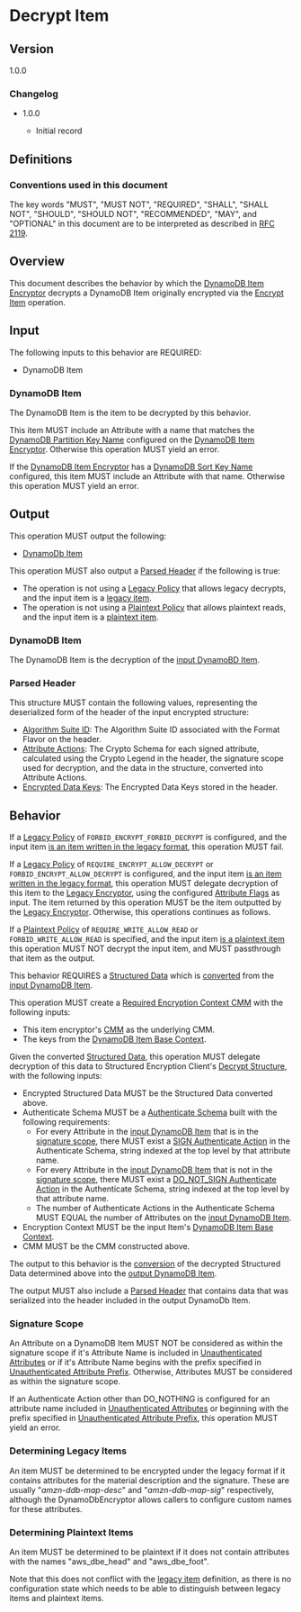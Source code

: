 [//]: # "Copyright Amazon.com Inc. or its affiliates. All Rights Reserved."
[//]: # "SPDX-License-Identifier: CC-BY-SA-4.0"

# Decrypt Item

## Version

1.0.0

### Changelog

- 1.0.0

  - Initial record

## Definitions

### Conventions used in this document

The key words "MUST", "MUST NOT", "REQUIRED", "SHALL", "SHALL NOT", "SHOULD", "SHOULD NOT", "RECOMMENDED", "MAY", and "OPTIONAL"
in this document are to be interpreted as described in [RFC 2119](https://tools.ietf.org/html/rfc2119).

## Overview

This document describes the behavior by which the [DynamoDB Item Encryptor](./ddb-item-encryptor.md)
decrypts a DynamoDB Item originally encrypted via the [Encrypt Item](./encrypt-item.md) operation.

## Input

The following inputs to this behavior are REQUIRED:

- DynamoDB Item

### DynamoDB Item

The DynamoDB Item is the item to be decrypted by this behavior.

This item MUST include an Attribute with a name that matches the
[DynamoDB Partition Key Name](./ddb-table-encryption-config.md#dynamodb-partition-key-name)
configured on the [DynamoDB Item Encryptor](./ddb-item-encryptor.md).
Otherwise this operation MUST yield an error.

If the [DynamoDB Item Encryptor](./ddb-item-encryptor.md)
has a [DynamoDB Sort Key Name](./ddb-table-encryption-config.md#dynamodb-sort-key-name) configured,
this item MUST include an Attribute with that name.
Otherwise this operation MUST yield an error.

## Output

This operation MUST output the following:

- [DynamoDb Item](#dynamodb-item-1)

This operation MUST also output a [Parsed Header](#parsed-header) if the following is true:
- The operation is not using a [Legacy Policy](./ddb-table-encryption-config.md#legacy-policy) that allows legacy decrypts,
  and the input item is a [legacy item](#determining-legacy-items).
- The operation is not using a [Plaintext Policy](./ddb-table-encryption-config.md#plaintext-policy) that allows plaintext reads,
  and the input item is a [plaintext item](#determining-plaintext-items).

### DynamoDB Item

The DynamoDB Item is the decryption of the [input DynamoBD Item](#dynamodb-item).

### Parsed Header

This structure MUST contain the following values,
representing the deserialized form of the header of the input encrypted structure:

- [Algorithm Suite ID](./header.md#format-flavor): The Algorithm Suite ID associated with the Format Flavor on the header.
- [Attribute Actions](./ddb-table-encryption-config.md#attribute-actions): The Crypto Schema for each signed attribute,
  calculated using the Crypto Legend in the header, the signature scope used for decryption, and the data in the structure,
  converted into Attribute Actions.
- [Encrypted Data Keys](./header.md#encrypted-data-keys): The Encrypted Data Keys stored in the header.

## Behavior

If a [Legacy Policy](./ddb-table-encryption-config.md#legacy-policy) of
`FORBID_ENCRYPT_FORBID_DECRYPT` is configured,
and the input item [is an item written in the legacy format](#determining-legacy-items),
this operation MUST fail.

If a [Legacy Policy](./ddb-table-encryption-config.md#legacy-policy) of
`REQUIRE_ENCRYPT_ALLOW_DECRYPT` or `FORBID_ENCRYPT_ALLOW_DECRYPT` is configured,
and the input item [is an item written in the legacy format](#determining-legacy-items),
this operation MUST delegate decryption of this item to the
[Legacy Encryptor](./ddb-table-encryption-config.md#legacy-encryptor),
using the configured [Attribute Flags](./ddb-table-encryption-config.md) as input.
The item returned by this operation MUST be the item outputted by the
[Legacy Encryptor](./ddb-table-encryption-config.md#legacy-encryptor).
Otherwise, this operations continues as follows.

If a [Plaintext Policy](./ddb-table-encryption-config.md#plaintext-policy) of
`REQUIRE_WRITE_ALLOW_READ` or `FORBID_WRITE_ALLOW_READ` is specified,
and the input item [is a plaintext item](#determining-plaintext-items)
this operation MUST NOT decrypt the input item,
and MUST passthrough that item as the output.

This behavior REQUIRES a [Structured Data](../structured-encryption/structures.md#structured-data)
which is [converted](./ddb-item-conversion.md) from the [input DynamoDB Item](#dynamodb-item).

This operation MUST create a
[Required Encryption Context CMM](https://github.com/awslabs/private-aws-encryption-sdk-specification-staging/blob/dafny-verified/framework/required-encryption-context-cmm.md)
with the following inputs:
- This item encryptor's [CMM](./ddb-table-encryption-config.md#cmm) as the underlying CMM.
- The keys from the [DynamoDB Item Base Context](./encrypt-item.md#dynamodb-item-base-context).

Given the converted [Structured Data](../structured-encryption/structures.md#structured-data),
this operation MUST delegate decryption of this data to
Structured Encryption Client's [Decrypt Structure](../structured-encryption/encrypt-structure.md),
with the following inputs:
- Encrypted Structured Data MUST be the Structured Data converted above.
- Authenticate Schema MUST be a [Authenticate Schema](../structured-encryption/structures.md#crypto-schema)
  built with the following requirements:
  - For every Attribute in the [input DynamoDB Item](#dynamodb-item)
    that is in the [signature scope](#signature-scope),
    there MUST exist a [SIGN Authenticate Action](../structured-encryption/structures.md#sign)
    in the Authenticate Schema,
    string indexed at the top level by that attribute name.
  - For every Attribute in the [input DynamoDB Item](#dynamodb-item)
    that is not in the [signature scope](#signature-scope),
    there MUST exist a [DO_NOT_SIGN Authenticate Action](../structured-encryption/structures.md#do_not_sign)
    in the Authenticate Schema,
    string indexed at the top level by that attribute name.
  - The number of Authenticate Actions in the Authenticate Schema
    MUST EQUAL the number of Attributes on the [input DynamoDB Item](#dynamodb-item).
- Encryption Context MUST be the input Item's [DynamoDB Item Base Context](./encrypt-item.md#dynamodb-item-base-context).
- CMM MUST be the CMM constructed above.

The output to this behavior is the [conversion](./ddb-item-conversion.md)
of the decrypted Structured Data determined above
into the [output DynamoDB Item](#encrypted-dynamodb-item).

The output MUST also include a [Parsed Header](#parsed-header) that contains
data that was serialized into the header included in the output DynamoDb Item.

### Signature Scope

An Attribute on a DynamoDB Item MUST NOT be considered as within the signature scope
if it's Attribute Name is included in [Unauthenticated Attributes](./ddb-table-encryption-config.md#unauthenticated-attributes)
or if it's Attribute Name begins with the prefix specified in
[Unauthenticated Attribute Prefix](./ddb-table-encryption-config.md#unauthenticated-attribute-prefix).
Otherwise, Attributes MUST be considered as within the signature scope.

If an Authenticate Action other than DO_NOTHING is configured for an attribute name included in [Unauthenticated Attributes](./ddb-table-encryption-config.md#unauthenticated-attributes)
or beginning with the prefix specified in [Unauthenticated Attribute Prefix](./ddb-table-encryption-config.md#unauthenticated-attribute-prefix),
this operation MUST yield an error.

### Determining Legacy Items

An item MUST be determined to be encrypted under the legacy format if it contains
attributes for the material description and the signature.
These are usually "*amzn-ddb-map-desc*" and "*amzn-ddb-map-sig*" respectively,
although the DynamoDbEncryptor allows callers to configure custom names for these attributes.

### Determining Plaintext Items

An item MUST be determined to be plaintext if it does not contain
attributes with the names "aws_dbe_head" and "aws_dbe_foot".

Note that this does not conflict with the [legacy item](#determining-legacy-items) definition,
as there is no configuration state which needs to be able to distinguish
between legacy items and plaintext items.
